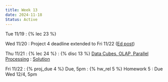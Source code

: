 ```yaml
---
title: Week 13
date: 2024-11-18
Status: Active
---
```


Tue 11/19
: {% lec 23 %}

Wed 11/20
: Project 4 deadline extended to Fri 11/22 ([Ed post](https://edstem.org/us/courses/63937/discussion/5708342))


Thu 11/21
: {% lec 24 %}
: {% disc 13 %} [Data Cubes, OLAP, Parallel Processing](https://drive.google.com/file/d/1Lr5LisDvCyL83dNoU1H2tLd9fEiNO9yM/view?usp=sharing)
  : [Solution](https://drive.google.com/file/d/1cSRavKYbdjhDG2Y0LJH1Mv6wdFMxkIEH/view?usp=sharing)

Fri 11/22
: {% proj_due 4 %} Due, 5pm
: {% hw_rel 5 %} Homework 5
  : Due Wed 12/4, 5pm
